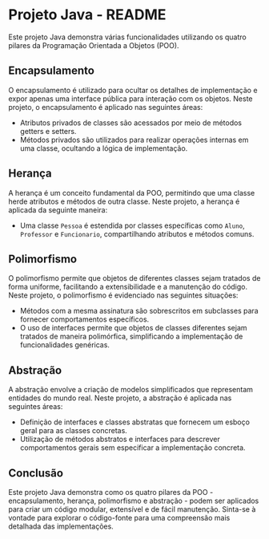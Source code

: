 # Projeto Java - README

Este projeto Java demonstra várias funcionalidades utilizando os quatro pilares da Programação Orientada a Objetos (POO).

## Encapsulamento

O encapsulamento é utilizado para ocultar os detalhes de implementação e expor apenas uma interface pública para interação com os objetos. Neste projeto, o encapsulamento é aplicado nas seguintes áreas:

- Atributos privados de classes são acessados por meio de métodos getters e setters.
- Métodos privados são utilizados para realizar operações internas em uma classe, ocultando a lógica de implementação.

## Herança

A herança é um conceito fundamental da POO, permitindo que uma classe herde atributos e métodos de outra classe. Neste projeto, a herança é aplicada da seguinte maneira:

- Uma classe `Pessoa` é estendida por classes específicas como `Aluno`, `Professor` e `Funcionario`, compartilhando atributos e métodos comuns.

## Polimorfismo

O polimorfismo permite que objetos de diferentes classes sejam tratados de forma uniforme, facilitando a extensibilidade e a manutenção do código. Neste projeto, o polimorfismo é evidenciado nas seguintes situações:

- Métodos com a mesma assinatura são sobrescritos em subclasses para fornecer comportamentos específicos.
- O uso de interfaces permite que objetos de classes diferentes sejam tratados de maneira polimórfica, simplificando a implementação de funcionalidades genéricas.

## Abstração

A abstração envolve a criação de modelos simplificados que representam entidades do mundo real. Neste projeto, a abstração é aplicada nas seguintes áreas:

- Definição de interfaces e classes abstratas que fornecem um esboço geral para as classes concretas.
- Utilização de métodos abstratos e interfaces para descrever comportamentos gerais sem especificar a implementação concreta.

## Conclusão

Este projeto Java demonstra como os quatro pilares da POO - encapsulamento, herança, polimorfismo e abstração - podem ser aplicados para criar um código modular, extensível e de fácil manutenção. Sinta-se à vontade para explorar o código-fonte para uma compreensão mais detalhada das implementações.
